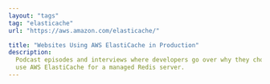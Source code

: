 ```yaml
---
layout: "tags"
tag: "elasticache"
url: "https://aws.amazon.com/elasticache/"

title: "Websites Using AWS ElastiCache in Production"
description:
  Podcast episodes and interviews where developers go over why they chose to
  use AWS ElastiCache for a managed Redis server.
---
```

